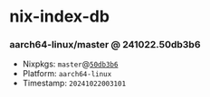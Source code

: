 # nix-index-db
### aarch64-linux/master @ 241022.50db3b6
- Nixpkgs: `master`@[`50db3b6`](https://github.com/NixOS/nixpkgs/commit/50db3b6fbb23087df9984f380a83bd0fed13146b)
- Platform: `aarch64-linux`
- Timestamp: `20241022003101`
